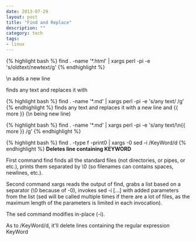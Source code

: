 ```yaml
---
date: 2013-07-29
layout: post
title: "Find and Replace"
description: ""
category: tech
tags:
- linux
---
```


{% highlight bash %}
find . -name '*.html' | xargs perl -pi -e 's/oldtext/newtext/g'
{% endhighlight %}

\n adds a new line

 finds  any text and replaces it with <!--start excerpt-->

{% highlight bash %}
find . -name '*.md' | xargs perl -pi -e 's/any text/<!--start excerpt--> /g'
{% endhighlight %}
finds any text and replaces it with a new line and {{ more }}  (\n being new line)

{% highlight bash %}
find . -name '*.md' | xargs perl -pi -e 's/any text/\n{{ more }} /g'
{% endhighlight %}

{% highlight bash %}
find . -type f -print0 | xargs -0 sed -i /KeyWord/d
{% endhighlight %}
**Deletes line containing KEYWORD**

First command find finds all the standard files (not directories, or pipes, or etc.), prints them separated by \0 (so filenames can contains spaces, newlines, etc.).

Second command xargs reads the output of find, grabs a list based on a separator (\0 because of -0), invokes sed -i [...] with added parameters from the list (sed will be called multiple times if there are a lot of files, as the maximum length of the parameters is limited in each invocation).

The sed command modifies in-place (-i).

As to /KeyWord/d, it'll delete lines containing the regular expression KeyWord

